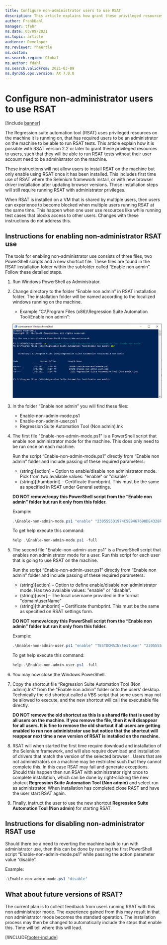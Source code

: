 ```yaml
---
title: Configure non-administrator users to use RSAT
description: This article explains how grant these privileged resources to users in RSAT version 2.2 and later.
author: FrankDahl
manager: tfehr
ms.date: 03/09/2021
ms.topic: article
audience: Developer
ms.reviewer: rhaertle
ms.custom:
ms.search.region: Global
ms.author: fdahl
ms.search.validFrom: 2021-03-09
ms.dyn365.ops.version: AX 7.0.0
---
```


# Configure non-administrator users to use RSAT

[!include [banner](../../includes/banner.md)]

The Regression suite automation tool (RSAT) uses privileged resources on the machine it is running on, that has required users to be an administrator on the machine to be able to run RSAT tests. This article explain how it is possible with RSAT version 2.2 or later to grant these privileged resources to users, such that they will be able to run RSAT tests without their user account need to be administrator on the machine.

These instructions will not allow users to install RSAT on the machine but only enable using RSAT once it has been installed. This includes first time use of RSAT where the Selenium framework install, or with new browser driver installation after updating browser versions. Those installation steps will still require running RSAT with administrator privileges.

When RSAT is installed on a VM that is shared by multiple users, then users can experience to become blocked when multiple users running RSAT at the same time. This happen when one user use resources like while running test cases that blocks access to other users. Changes with these instructions do not address this.

## Instructions for enabling non-administrator RSAT use

The tools for enabling non-administrator use consists of three files, two PowerShell scripts and a new shortcut file. These files are found in the RSAT installation folder within the subfolder called “Enable non admin”. Follow these detailed steps.

1. Run Windows PowerShell as Administrator.
2. Change directory to the folder “Enable non admin” in RSAT installation folder. The installation folder will be named according to the localized windows running on the machine.

    + Example “C:\Program Files (x86)\Regression Suite Automation Tool\Enable non admin”:

    ![List of files in PowerShell](media/config-file-list.png)

3. In the folder “Enable non admin” you will find these files:

    + Enable-non-admin-mode.ps1
    + Enable-non-admin-user.ps1
    + Regression Suite Automation Tool (Non admin).lnk

4. The first file "Enable-non-admin-mode.ps1" is a PowerShell script that enable non administrator mode for the machine. This does only need to be run once on each machine.

    Run the script “Enable-non-admin-mode.ps1” directly from “Enable non admin” folder and include passing of these required parameters:

    + (string)[action] – Option to enable/disable non administrator mode. Pick from two available values: "enable" or "disable".
    + (string)[thumbprint] – Certificate thumbprint. This must be the same as specified in RSAT under General settings.

    **DO NOT remove/copy this PowerShell script from the “Enable non admin” folder but run it only from this folder.**

    Example:

    ```powershell
    .\Enable-non-admin-mode.ps1 "enable" "23055S5D1974C5E9467690DE4328FA6AC533632D"
    ```

    To get help execute this command:

    ```powershell
    help .\Enable-non-admin-mode.ps1 -full
    ```

5. The second file "Enable-non-admin-user.ps1" is a PowerShell script that enables non administrator mode for a user. Run this script for each user that is going to use RSAT on the machine.

    Run the script “Enable-non-admin-user.ps1” directly from “Enable non admin” folder and include passing of these required parameters:

    + (string)[action] – Option to define enable/disable non administrator mode. Has two available values: "enable" or "disable".
    + (string)[user] – The local username provided in the format "domain\userName"
    + (string)[thumbprint] – Certificate thumbprint. This must be the same as specified on RSAT settings form.

    **DO NOT remove/copy this PowerShell script from the “Enable non admin” folder but run it only from this folder.**

    Example:

    ```powershell
    .\Enable-non-admin-user.ps1 "enable" "TESTDOMAIN\testuser" "23055S5D1974C5E9467690DE4328FA6AC533632D"
    ```

    To get help execute this command:

    ```powershell
    help .\Enable-non-admin-user.ps1 -full
    ```

6. You may now close the Windows PowerShell.

7. Copy the shortcut file “Regression Suite Automation Tool (Non admin).lnk” from the “Enable non admin” folder onto the users’ desktop. Technically the old shortcut called a VBS script that some users may not be allowed to execute, and the new shortcut will call the executable file directly.

    **DO NOT remove the old shortcut as this is a shared file that is used by all users on the machine. If you remove the file, then it will disappear for all users. It is fine to remove the old shortcut if all users are getting enabled to run non administrator use but notice that the shortcut  will reappear next time a new version of RSAT is installed on the machine.**

8. RSAT will when started the first time require download and installation of the Selenium framework, and will also require download and installation of drivers that match the version of the selected browser . Users that are not administrators on a machine may be restricted such that they cannot complete this. In this case RSAT may fail and generate exceptions. Should this happen then run RSAT with administrator right once to complete installation, which can be done by right-clicking the new shotcut **Regression Suite Automation Tool (Non admin)** and select run as administrator. When installation has completed close RAST and have the user start RSAT again.

9. Finally, instruct the user to use the new shortcut **Regression Suite Automation Tool (Non admin)** for starting RSAT.

## Instructions for disabling non-administrator RSAT use

Should there be a need to reverting the machine back to run with administrator use, then this can be done by running the first PowerShell script “Enable-non-admin-mode.ps1” while passing the action parameter value “disable”.

Example:

```powershell
.\Enable-non-admin-mode.ps1 "disable"
```

## What about future versions of RSAT?

The current plan is to collect feedback from users running RSAT with this non administrator mode. The experience gained from this may result in that non administrator mode becomes the standard operation. The installation process may then be changed to automatically include the steps that enable this. Time will tell where this will lead.

[!INCLUDE[footer-include](../../../../includes/footer-banner.md)]
